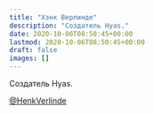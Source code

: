 ```yaml
---
title: "Хэнк Верлинде"
description: "Создатель Hyas."
date: 2020-10-06T08:50:45+00:00
lastmod: 2020-10-06T08:50:45+00:00
draft: false
images: []
---
```


Создатель Hyas.

[@HenkVerlinde](https://twitter.com/henkverlinde)
